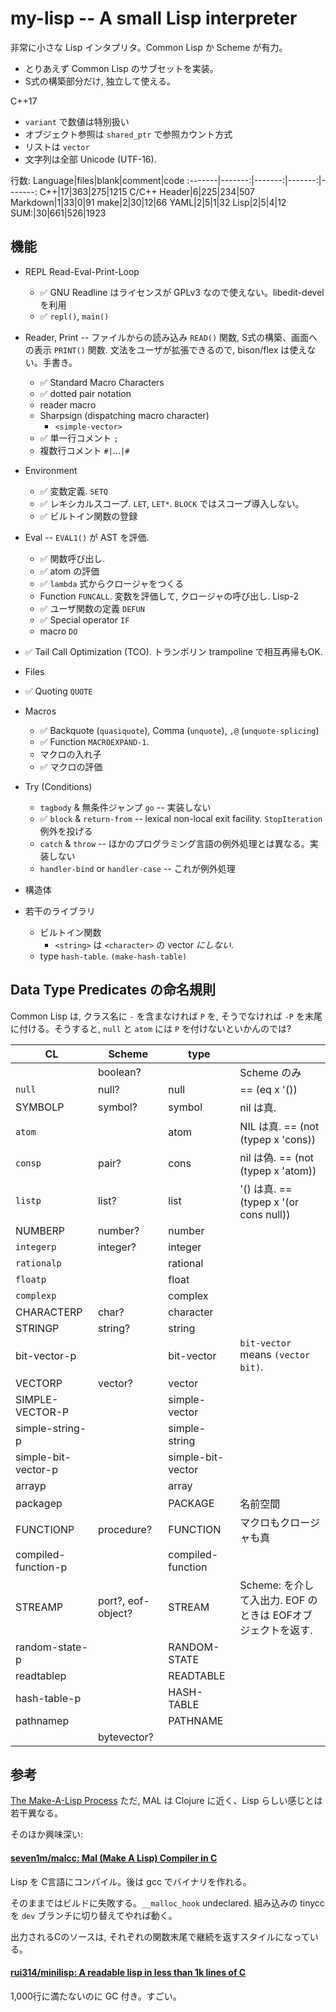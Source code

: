 
# my-lisp -- A small Lisp interpreter

非常に小さな Lisp インタプリタ。Common Lisp か Scheme が有力。
 - とりあえず Common Lisp のサブセットを実装。
 - S式の構築部分だけ, 独立して使える。

C++17
 - `variant` で数値は特別扱い
 - オブジェクト参照は `shared_ptr` で参照カウント方式
 - リストは `vector`
 - 文字列は全部 Unicode (UTF-16).

行数:
Language|files|blank|comment|code
:-------|-------:|-------:|-------:|-------:
C++|17|363|275|1215
C/C++ Header|6|225|234|507
Markdown|1|33|0|91
make|2|30|12|66
YAML|2|5|1|32
Lisp|2|5|4|12
SUM:|30|661|526|1923


## 機能

 - REPL Read-Eval-Print-Loop
   + ✅ GNU Readline はライセンスが GPLv3 なので使えない。libedit-devel を利用
   + ✅ `repl()`, `main()`
     
 - Reader, Print  -- ファイルからの読み込み `READ()` 関数, S式の構築、画面への表示 `PRINT()` 関数. 文法をユーザが拡張できるので, bison/flex は使えない。手書き。
   + ✅ Standard Macro Characters
   + ✅ dotted pair notation
   + reader macro
   + Sharpsign (dispatching macro character)
     - `<simple-vector>`
   + ✅ 単一行コメント `;`
   + 複数行コメント `#|`...`|#`
   
 - Environment
   + ✅ 変数定義. `SETQ`
   + ✅ レキシカルスコープ. `LET`, `LET*`. `BLOCK` ではスコープ導入しない。
   + ✅ ビルトイン関数の登録
   
 - Eval  -- `EVAL1()` が AST を評価.
   + ✅ 関数呼び出し. 
   + ✅ atom の評価
   + ✅ `lambda` 式からクロージャをつくる
   + Function `FUNCALL`. 変数を評価して, クロージャの呼び出し. Lisp-2
   + ✅ ユーザ関数の定義 `DEFUN`
   + ✅ Special operator `IF`
   + macro `DO`
   
 - ✅ Tail Call Optimization (TCO). トランポリン trampoline で相互再帰もOK.
 
 - Files
 
 - ✅ Quoting `QUOTE`
 
 - Macros
   + ✅ Backquote (`quasiquote`), Comma (`unquote`), `,@` (`unquote-splicing`)
   + ✅ Function `MACROEXPAND-1`.
   + マクロの入れ子
   + ✅ マクロの評価
   
 - Try (Conditions)
   + `tagbody` & 無条件ジャンプ `go`  -- 実装しない
   + ✅ `block` & `return-from`  -- lexical non-local exit facility. `StopIteration` 例外を投げる
   + `catch` & `throw`   -- ほかのプログラミング言語の例外処理とは異なる。実装しない
   + `handler-bind` or `handler-case`  -- これが例外処理

 - 構造体
 
 - 若干のライブラリ
   + ビルトイン関数
     - `<string>` は `<character>` の vector *にしない*.
   + type `hash-table`. `(make-hash-table)`




## Data Type Predicates の命名規則

Common Lisp は, クラス名に `-` を含まなければ `P` を, そうでなければ `-P` を末尾に付ける。そうすると, `null` と `atom` には `P` を付けないといかんのでは?

|CL              |Scheme      |type          |                                |
|----------------|------------|--------------|--------------------------------|
|                |boolean?    |              | Scheme のみ                    |
|`null`          |null?       |null          | == (eq x '())                  | 
|SYMBOLP         |symbol?     |symbol        | nil は真.                      |
| `atom`         |            |atom          | NIL は真.  == (not (typep x 'cons))   |
|`consp`         |pair?       |cons          | nil は偽.  == (not (typep x 'atom))  |
|`listp`         |list?       |list          | '() は真. == (typep x '(or cons null))  |
|NUMBERP         |number?     |number        |                                |
|`integerp`      |integer?    |integer       |                                |
|`rationalp`     |            |rational      |                                |
|`floatp`        |            |float         |                                |
|`complexp`      |            |complex       |                                |
|CHARACTERP      |char?       |character     |                                |
|STRINGP         |string?     |string        |                                |
|bit-vector-p    |            |bit-vector    | `bit-vector` means `(vector bit)`. |
|VECTORP         |vector?     |vector        |                                |
|SIMPLE-VECTOR-P |            |simple-vector |                                |
|simple-string-p |            |simple-string |                                |
|simple-bit-vector-p|         |simple-bit-vector |                            |
|arrayp          |            |array         |                                |
|packagep        |            |PACKAGE       | 名前空間                       |
|FUNCTIONP       |procedure?  |FUNCTION      | マクロもクロージャも真         |
|compiled-function-p |        |compiled-function |                            |
|STREAMP         |port?, eof-object? |STREAM     |Scheme: <port> を介して入出力. EOF のときは EOFオブジェクトを返す.  |
|random-state-p  |            |RANDOM-STATE  |                                |
|readtablep      |            |READTABLE     |                                |
|hash-table-p    |            |HASH-TABLE    |                                |
|pathnamep       |            |PATHNAME      |                                |
|                |bytevector? |              |                                |



## 参考

<a href="https://github.com/kanaka/mal/blob/master/process/guide.md">The Make-A-Lisp Process</a>
ただ, MAL は Clojure に近く、Lisp らしい感じとは若干異なる。


そのほか興味深い:

#### <a href="https://github.com/seven1m/malcc/">seven1m/malcc: Mal (Make A Lisp) Compiler in C</a>
Lisp を C言語にコンパイル。後は gcc でバイナリを作れる。

そのままではビルドに失敗する。`__malloc_hook` undeclared. 組み込みの tinycc を `dev` ブランチに切り替えてやれば動く。

出力されるCのソースは, それぞれの関数末尾で継続を返すスタイルになっている。

#### <a href="https://github.com/rui314/minilisp/">rui314/minilisp: A readable lisp in less than 1k lines of C</a>

1,000行に満たないのに GC 付き。すごい。


